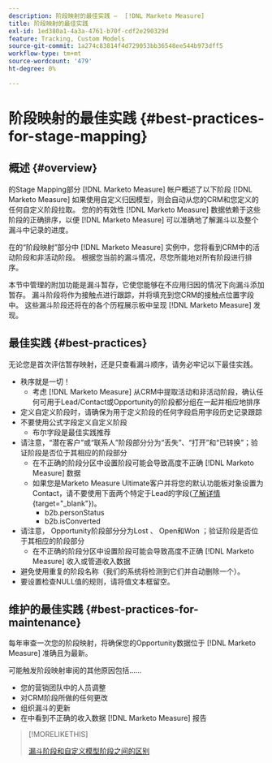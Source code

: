 ```yaml
---
description: 阶段映射的最佳实践 —  [!DNL Marketo Measure]
title: 阶段映射的最佳实践
exl-id: 1ed380a1-4a3a-4761-b70f-cdf2e290329d
feature: Tracking, Custom Models
source-git-commit: 1a274c83814f4d729053bb36548ee544b973dff5
workflow-type: tm+mt
source-wordcount: '479'
ht-degree: 0%

---
```


# 阶段映射的最佳实践 {#best-practices-for-stage-mapping}

## 概述 {#overview}

的Stage Mapping部分 [!DNL Marketo Measure] 帐户概述了以下阶段 [!DNL Marketo Measure] 如果使用自定义归因模型，则会自动从您的CRM和您定义的任何自定义阶段拉取。 您的的有效性 [!DNL Marketo Measure] 数据依赖于这些阶段的正确排序，以便 [!DNL Marketo Measure] 可以准确地了解漏斗以及整个漏斗中记录的进度。

在的“阶段映射”部分中 [!DNL Marketo Measure] 实例中，您将看到CRM中的活动阶段和非活动阶段。 根据您当前的漏斗情况，尽您所能地对所有阶段进行排序。

本节中管理的附加功能是漏斗暂存，它使您能够在不应用归因的情况下向漏斗添加暂存。 漏斗阶段将作为接触点进行跟踪，并将填充到您CRM的接触点位置字段中。 这些漏斗阶段还将在的各个历程展示板中呈现 [!DNL Marketo Measure] 发现。

## 最佳实践 {#best-practices}

无论您是首次评估暂存映射，还是只查看漏斗顺序，请务必牢记以下最佳实践。

* 秩序就是一切！
   * 考虑 [!DNL Marketo Measure] 从CRM中提取活动和非活动阶段，确认任何可用于Lead/Contact或Opportunity的阶段都分组在一起并相应地排序
* 定义自定义阶段时，请确保为用于定义阶段的任何字段启用字段历史记录跟踪
* 不要使用公式字段定义自定义阶段
   * 布尔字段是最佳实践推荐
* 请注意，“潜在客户”或“联系人”阶段部分分为“丢失”、“打开”和“已转换”；验证阶段是否位于其相应的阶段部分
   * 在不正确的阶段分区中设置阶段可能会导致高度不正确 [!DNL Marketo Measure] 数据
   * 如果您是Marketo Measure Ultimate客户并将您的默认功能板对象设置为Contact，请不要使用下面两个特定于Lead的字段([了解详情](/help/marketo-measure-ultimate/data-integrity-requirement.md){target="_blank"})。
      * b2b.personStatus
      * b2b.isConverted
* 请注意， Opportunity阶段部分分为Lost 、 Open和Won ；验证阶段是否位于其相应的阶段部分
   * 在不正确的阶段分区中设置阶段可能会导致高度不正确 [!DNL Marketo Measure] 收入或管道收入数据
* 避免使用重复的阶段名称（我们的系统将检测到它们并自动删除一个）。
* 要设置检查NULL值的规则，请将值文本框留空。

## 维护的最佳实践 {#best-practices-for-maintenance}

每年审查一次您的阶段映射，将确保您的Opportunity数据位于 [!DNL Marketo Measure] 准确且为最新。

可能触发阶段映射审阅的其他原因包括……

* 您的营销团队中的人员调整
* 对CRM阶段所做的任何更改
* 组织漏斗的更新
* 在中看到不正确的收入数据 [!DNL Marketo Measure] 报告

>[!MORELIKETHIS]
>
>[漏斗阶段和自定义模型阶段之间的区别](/help/advanced-marketo-measure-features/custom-attribution-models/custom-attribution-model-and-setup.md#the-difference-between-funnel-stages-and-custom-model-stages)
